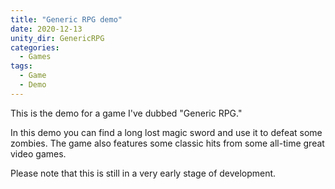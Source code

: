 ```yaml
---
title: "Generic RPG demo"
date: 2020-12-13
unity_dir: GenericRPG
categories:
  - Games
tags:
  - Game
  - Demo
---
```


This is the demo for a game I've dubbed "Generic RPG."

In this demo you can find a long lost magic sword and use it to defeat some zombies.
The game also features some classic hits from some all-time great video games.

Please note that this is still in a very early stage of development.
